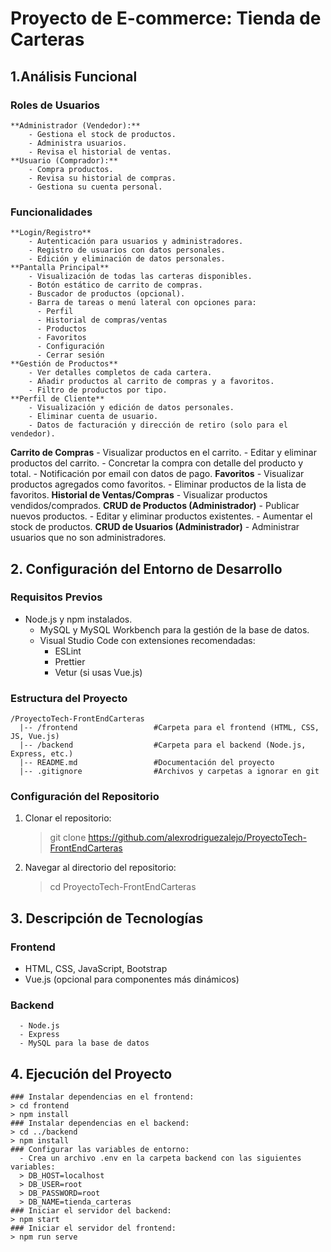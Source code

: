# Proyecto de E-commerce: Tienda de Carteras
  ## 1.Análisis Funcional
  ### Roles de Usuarios
    **Administrador (Vendedor):**
        - Gestiona el stock de productos.
        - Administra usuarios.
        - Revisa el historial de ventas.
    **Usuario (Comprador):**
        - Compra productos.
        - Revisa su historial de compras.
        - Gestiona su cuenta personal.
  ### Funcionalidades
    **Login/Registro**
        - Autenticación para usuarios y administradores.
        - Registro de usuarios con datos personales.
        - Edición y eliminación de datos personales.
    **Pantalla Principal**
        - Visualización de todas las carteras disponibles.
        - Botón estático de carrito de compras.
        - Buscador de productos (opcional).
        - Barra de tareas o menú lateral con opciones para:
          - Perfil
          - Historial de compras/ventas
          - Productos
          - Favoritos
          - Configuración
          - Cerrar sesión
    **Gestión de Productos**
        - Ver detalles completos de cada cartera.
        - Añadir productos al carrito de compras y a favoritos.
        - Filtro de productos por tipo.
    **Perfil de Cliente**
        - Visualización y edición de datos personales.
        - Eliminar cuenta de usuario.
        - Datos de facturación y dirección de retiro (solo para el vendedor).
  **Carrito de Compras**
        - Visualizar productos en el carrito.
        - Editar y eliminar productos del carrito.
        - Concretar la compra con detalle del producto y total.
        - Notificación por email con datos de pago.
  **Favoritos**
        - Visualizar productos agregados como favoritos.
        - Eliminar productos de la lista de favoritos.
  **Historial de Ventas/Compras**
        - Visualizar productos vendidos/comprados.
  **CRUD de Productos (Administrador)**
        - Publicar nuevos productos.
        - Editar y eliminar productos existentes.
        - Aumentar el stock de productos.
  **CRUD de Usuarios (Administrador)**
        - Administrar usuarios que no son administradores.
  ## 2. Configuración del Entorno de Desarrollo
  ### Requisitos Previos
  - Node.js y npm instalados.
      - MySQL y MySQL Workbench para la gestión de la base de datos.
      - Visual Studio Code con extensiones recomendadas:
        - ESLint
        - Prettier
        - Vetur (si usas Vue.js)
  ### Estructura del Proyecto
    /ProyectoTech-FrontEndCarteras
      |-- /frontend                 #Carpeta para el frontend (HTML, CSS, JS, Vue.js)
      |-- /backend                  #Carpeta para el backend (Node.js, Express, etc.)
      |-- README.md                 #Documentación del proyecto
      |-- .gitignore                #Archivos y carpetas a ignorar en git
  ### Configuración del Repositorio
  1. Clonar el repositorio:
      > git clone https://github.com/alexrodriguezalejo/ProyectoTech-FrontEndCarteras
  2. Navegar al directorio del repositorio:
      > cd ProyectoTech-FrontEndCarteras

  ## 3. Descripción de Tecnologías
  ### Frontend
  - HTML, CSS, JavaScript, Bootstrap
  - Vue.js (opcional para componentes más dinámicos)
  ### Backend
      - Node.js
      - Express
      - MySQL para la base de datos
  ## 4. Ejecución del Proyecto
    ### Instalar dependencias en el frontend:
    > cd frontend
    > npm install
    ### Instalar dependencias en el backend:
    > cd ../backend
    > npm install
    ### Configurar las variables de entorno:
      - Crea un archivo .env en la carpeta backend con las siguientes variables:
      > DB_HOST=localhost
      > DB_USER=root
      > DB_PASSWORD=root
      > DB_NAME=tienda_carteras
    ### Iniciar el servidor del backend:
    > npm start
    ### Iniciar el servidor del frontend:
    > npm run serve
